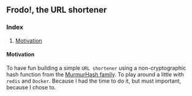 ## Frodo!, the URL shortener

### Index

1. [Motivation](#motivation)

#### Motivation

To have fun building a simple `URL shortener` using a non-cryptographic hash
function from the [MurmurHash family](https://github.com/aappleby/smhasher). To play
around a little with `redis` and `Docker`. Because I had the time to do it, but must important, because I chose to.
